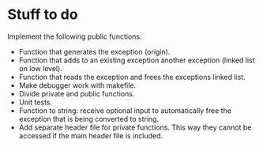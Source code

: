 # Stuff to do
Implement the following public functions:  
- Function that generates the exception (origin).
- Function that adds to an existing exception another exception (linked list on low level).
- Function that reads the exception and frees the exceptions linked list.
- Make debugger work with makefile.
- Divide private and public functions.
- Unit tests.
- Function to string: receive optional input to automatically free the exception that is being converted to string.
- Add separate header file for private functions. This way they cannot be accessed if the main header file is included.